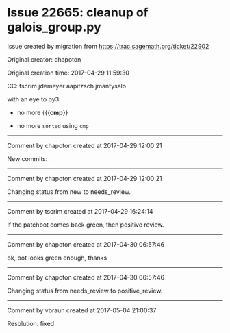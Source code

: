 # Issue 22665: cleanup of galois_group.py

Issue created by migration from https://trac.sagemath.org/ticket/22902

Original creator: chapoton

Original creation time: 2017-04-29 11:59:30

CC:  tscrim jdemeyer aapitzsch jmantysalo

with an eye to py3:

* no more {{{__cmp__}}

* no more `sorted` using `cmp`


---

Comment by chapoton created at 2017-04-29 12:00:21

New commits:


---

Comment by chapoton created at 2017-04-29 12:00:21

Changing status from new to needs_review.


---

Comment by tscrim created at 2017-04-29 16:24:14

If the patchbot comes back green, then positive review.


---

Comment by chapoton created at 2017-04-30 06:57:46

ok, bot looks green enough, thanks


---

Comment by chapoton created at 2017-04-30 06:57:46

Changing status from needs_review to positive_review.


---

Comment by vbraun created at 2017-05-04 21:00:37

Resolution: fixed
